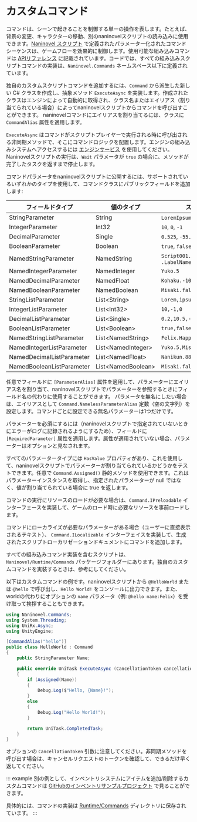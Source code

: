 # カスタムコマンド

コマンドは、シーンで起きることを制御する単一の操作を表します。たとえば、背景の変更、キャラクターの移動、別のnaninovelスクリプトの読み込みに使用できます。[Naninovel スクリプト](/ja/guide/naninovel-scripts.md) で定義されたパラメーター化されたコマンドシーケンスは、ゲームフローを効果的に制御します。使用可能な組み込みコマンドは [APIリファレンス](/ja/api/) に記載されています。コードでは、すべての組み込みスクリプトコマンドの実装は、`Naninovel.Commands` ネームスペース以下に定義されています。

独自のカスタムスクリプトコマンドを追加するには、`Command` から派生した新しい C# クラスを作成し、抽象メソッド `ExecuteAsync` を実装します。作成されたクラスはエンジンによって自動的に取得され、クラス名またはエイリアス（割り当てられている場合）によってnaninovelスクリプトからコマンドを呼び出すことができます。 naninovelコマンドにエイリアスを割り当てるには、クラスに `CommandAlias` 属性を適用します。

`ExecuteAsync` はコマンドがスクリプトプレイヤーで実行される時に呼び出される非同期メソッドで、そこにコマンドロジックを配置します。エンジンの組み込みシステムへアクセスするには [エンジンサービス](/ja/guide/engine-services.md) を使用してください。Naninovelスクリプトの実行は、`Wait` パラメータが `true` の場合に、メソッドが完了したタスクを返すまで停止します。

コマンドパラメータをnaninovelスクリプトに公開するには、サポートされているいずれかのタイプを使用して、コマンドクラスにパブリックフィールドを追加します:

フィールドタイプ | 値のタイプ | スクリプト例
--- | --- | ---
StringParameter | String | `LoremIpsum`, `"Lorem ipsum"`
IntegerParameter | Int32 | `10`, `0`, `-1`
DecimalParameter | Single | `0.525`, `-55.1`
BooleanParameter | Boolean | `true`, `false`
NamedStringParameter | NamedString |  `Script001.LabelName`, `.LabelName`
NamedIntegerParameter | NamedInteger | `Yuko.5`
NamedDecimalParameter | NamedFloat | `Kohaku.-10.25`
NamedBooleanParameter | NamedBoolean | `Misaki.false`
StringListParameter | List&lt;String> | `Lorem,ipsum,"doler sit amet"`
IntegerListParameter | List&lt;Int32> | `10,-1,0`
DecimalListParameter | List&lt;Single> | `0.2,10.5,-88.99`
BooleanListParameter | List&lt;Boolean> | `true,false,true`
NamedStringListParameter | List&lt;NamedString> | `Felix.Happy,Jenna.Confidence`
NamedIntegerListParameter | List&lt;NamedInteger> | `Yuko.5,Misaki.-8`
NamedDecimalListParameter | List&lt;NamedFloat> | `Nanikun.88.99,Yuko.-5.1`
NamedBooleanListParameter | List&lt;NamedBoolean> | `Misaki.false,Kohaku.true`

任意でフィールドに `[ParameterAlias]` 属性を適用して、パラメーターにエイリアス名を割り当て、naninovelスクリプトでパラメーターを参照するときにフィールド名の代わりに使用することができます。 パラメータを無名にしたい場合は、エイリアスとして `Command.NamelessParameterAlias` 定数（空の文字列）を設定します。コマンドごとに設定できる無名パラメーターは1つだけです。

パラメーターを必須にするには（naninovelスクリプトで指定されていないときにエラーがログに記録されるようにするため）、フィールドに `[RequiredParameter]` 属性を適用します。属性が適用されていない場合、パラメーターはオプションと見なされます。

すべてのパラメータータイプには `HasValue` プロパティがあり、これを使用して、naninovelスクリプトでパラメーターが割り当てられているかどうかをテストできます。任意で `Command.Assigned()` 静的メソッドを使用できます。これはパラメーターインスタンスを取得し、指定されたパラメーターが null ではなく、値が割り当てられている場合に true を返します。

コマンドの実行にリソースのロードが必要な場合は、`Command.IPreloadable` インターフェースを実装して、ゲームのロード時に必要なリソースを事前ロードします。

コマンドにローカライズが必要なパラメーターがある場合（ユーザーに直接表示されるテキスト）、  `Command.ILocalizable` インターフェイスを実装して、生成されたスクリプトローカリゼーションドキュメントにコマンドを追加します。

すべての組み込みコマンド実装を含むスクリプトは、`Naninovel/Runtime/Commands` パッケージフォルダーにあります。独自のカスタムコマンドを実装するときは、参考にしてください。

以下はカスタムコマンドの例です。naninovelスクリプトから `@HelloWorld` または `@hello` で呼び出し、`Hello World!` をコンソールに出力できます。また、worldの代わりにオプションの `name` パラメータ（例: `@hello name:Felix`）を受け取って挨拶することもできます。

```csharp
using Naninovel.Commands;
using System.Threading;
using UniRx.Async;
using UnityEngine;

[CommandAlias("hello")]
public class HelloWorld : Command
{
    public StringParameter Name;

    public override UniTask ExecuteAsync (CancellationToken cancellationToken = default)
    {
        if (Assigned(Name))
        {
            Debug.Log($"Hello, {Name}!");
        }
        else
        {
            Debug.Log("Hello World!");
        }

        return UniTask.CompletedTask;
    }
}
```

オプションの `CancellationToken` 引数に注意してください。非同期メソッドを呼び出す場合は、キャンセルリクエストのトークンを確認して、できるだけ早く返してください。

::: example
別の例として、インベントリシステムにアイテムを追加/削除するカスタムコマンドは [GitHubのインベントリサンプルプロジェクト](https://github.com/Elringus/NaninovelInventory) で見ることができます。

具体的には、コマンドの実装は [Runtime/Commands](https://github.com/Elringus/NaninovelInventory/tree/master/Assets/NaninovelInventory/Runtime/Commands) ディレクトリに保存されています。
:::
